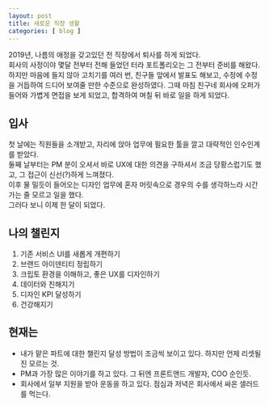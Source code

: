 ```yaml
---
layout: post
title: 새로운 직장 생활
categories: [ blog ]
---
```


2019년, 나름의 애정을 갖고있던 전 직장에서 퇴사를 하게 되었다.<br />
회사의 사정이야 몇달 전부터 전해 들었던 터라 포트폴리오는 그 전부터 준비를 해왔다.<br />
하지만 마음에 들지 않아 고치기를 여러 번, 친구들 앞에서 발표도 해보고, 수정에 수정을 거듭하여 드디어 보여줄 만한 수준으로 완성하였다. 그때 마침 친구네 회사에 오퍼가 들어와 가볍게 면접을 보게 되었고, 합격하여 며칠 뒤 바로 일을 하게 되었다.

## 입사

첫 날에는 직원들을 소개받고, 자리에 앉아 업무에 필요한 툴을 깔고 대략적인 인수인계를 받았다.<br />
둘째 날부터는 PM 분이 오셔서 바로 UX에 대한 의견을 구하셔서 조금 당황스럽기도 했고, 그 접근이 신선(?)하게 느껴졌다.<br />
이후 물 밀듯이 들어오는 디자인 업무에 혼자 머릿속으로 경우의 수를 생각하느라 시간 가는 줄 모르고 일을 했다.<br />
그러다 보니 이제 한 달이 되었다.

## 나의 챌린지

1. 기존 서비스 UI를 새롭게 개편하기
2. 브랜드 아이덴티티 정립하기
3. 크립토 환경을 이해하고, 좋은 UX를 디자인하기
4. 데이터와 친해지기
5. 디자인 KPI 달성하기
6. 건강해지기

## 현재는

- 내가 맡은 파트에 대한 챌린지 달성 방법이 조금씩 보이고 있다. 하지만 언제 리셋될 진 모르는 것.
- PM과 가장 많은 이야기를 하고 있다. 그 뒤엔 프론트앤드 개발자, COO 순인듯.
- 회사에서 일부 지원을 받아 운동을 하고 있다. 점심과 저녁은 회사에서 싸온 샐러드를 먹는다.
